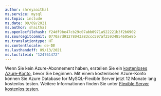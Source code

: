 ```yaml
---
author: shreyaaithal
ms.service: mysql
ms.topic: include
ms.date: 09/09/2021
ms.author: shaithal
ms.openlocfilehash: f24df9be47cb29c07abb0971a922221b3f2b6902
ms.sourcegitcommit: 0770a7d91278043a83ccc597af25934854605e8b
ms.translationtype: HT
ms.contentlocale: de-DE
ms.lasthandoff: 09/13/2021
ms.locfileid: "124761472"
---
```

Wenn Sie kein Azure-Abonnement haben, erstellen Sie ein [kostenloses Azure-Konto](https://azure.microsoft.com/free), bevor Sie beginnen. Mit einem kostenlosen Azure-Konto können Sie Azure Database for MySQL-Flexible Server jetzt 12 Monate lang kostenlos testen. Weitere Informationen finden Sie unter [Flexible Server kostenlos testen](../flexible-server/how-to-deploy-on-azure-free-account.md). 